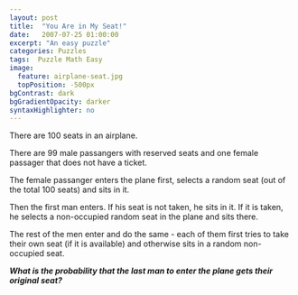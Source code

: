 ```yaml
---
layout: post
title:  "You Are in My Seat!"
date:   2007-07-25 01:00:00
excerpt: "An easy puzzle"
categories: Puzzles
tags:  Puzzle Math Easy
image:
  feature: airplane-seat.jpg
  topPosition: -500px
bgContrast: dark
bgGradientOpacity: darker
syntaxHighlighter: no
---
```

There are 100 seats in an airplane.

There are 99 male passangers with reserved seats and one female passager that does not have a ticket.

The female passanger enters the plane first, selects a random seat (out of the total 100 seats) and sits in it.

Then the first man enters. If his seat is not taken, he sits in it. If it is taken, he selects a non-occupied random seat in the plane and sits there.

The rest of the men enter and do the same - each of them first tries to take their own seat (if it is available) and otherwise sits in a random non-occupied seat.

***What is the probability that the last man to enter the plane gets their original seat?***
